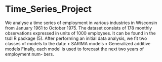 # Time_Series_Project

We analyse a time series of employment in various industries in Wisconsin from January 1961 to October 1975. The dataset consists of 178 monthly observations expressed in units of 1000 employees. It can be found in the tsdl R package (5).
After performing an initial data analysis, we fit two classes of models to the data:
• SARIMA models
• Generalized additive models
Finally, each model is used to forecast the next two years of employment num- bers.
